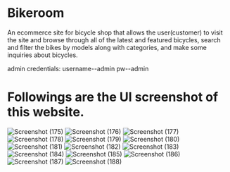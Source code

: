 # Bikeroom
An ecommerce site for bicycle shop that allows the user(customer) to visit the site and browse through all of the latest and featured bicycles, search and filter the  bikes by models along with categories, and make some inquiries about bicycles.

admin credentials:
username--admin
pw--admin

# Followings are the UI screenshot of this website.

![Screenshot (175)](https://user-images.githubusercontent.com/57608125/176462818-354cfc3c-63aa-4b65-bb38-d3bd1db4263f.png)
![Screenshot (176)](https://user-images.githubusercontent.com/57608125/176462875-95b6530b-a034-48f7-ac0c-ed09358e5bd5.png)
![Screenshot (177)](https://user-images.githubusercontent.com/57608125/176462881-f7462777-926e-4f6a-a943-02050f89e318.png)
![Screenshot (178)](https://user-images.githubusercontent.com/57608125/176462890-9e2d2c67-bb7a-47fd-9d64-5fc431139d28.png)
![Screenshot (179)](https://user-images.githubusercontent.com/57608125/176462898-76e2ddab-2d75-46f7-8eea-a7ae5c828ca3.png)
![Screenshot (180)](https://user-images.githubusercontent.com/57608125/176462912-954d8a39-b01b-48e4-9f29-352b0d7b219d.png)
![Screenshot (181)](https://user-images.githubusercontent.com/57608125/176462930-c19009ec-4772-4088-9600-a526663cbf52.png)
![Screenshot (182)](https://user-images.githubusercontent.com/57608125/176462941-8fc28cd3-e3a7-4c0b-aa4d-604eb3cb4c4c.png)
![Screenshot (183)](https://user-images.githubusercontent.com/57608125/176462965-3d2bd588-e0fd-467d-9d18-0bba0120284f.png)
![Screenshot (184)](https://user-images.githubusercontent.com/57608125/176463029-c4dc733d-a6f5-4b24-87f6-d6604fa6396a.png)
![Screenshot (185)](https://user-images.githubusercontent.com/57608125/176463040-d8cc7a21-484b-44ae-827c-4d9989d3d39c.png)
![Screenshot (186)](https://user-images.githubusercontent.com/57608125/176463050-e88f075b-46af-4ff1-8059-27058d1621cc.png)
![Screenshot (187)](https://user-images.githubusercontent.com/57608125/176463067-90005ff6-8791-4395-aedc-bccb207bb9e2.png)
![Screenshot (188)](https://user-images.githubusercontent.com/57608125/176463074-511ac5c1-b30e-4993-b325-03015ab0c4ce.png)
